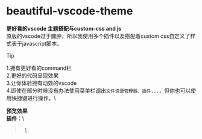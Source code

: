 # beautiful-vscode-theme

**更好看的vscode 主题搭配与custom-css and js**\
原版的vscode过于臃肿，所以我使用多个插件以及搭配着custom css自定义了样式表于javascript脚本。
>[!TIP]
>1.拥有更好看的command栏\
>2.更好的代码呈现效果\
>3.让你体验拥有动效的vscode\
>4.即使在部分时候没有办法使用菜单栏调出`文件资源管理器、插件...`，但你也可以使用快捷键进行操作。\

**预览效果**\
![]()\
**插件：**\
>1.
